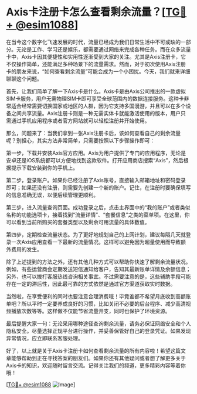 # Axis卡注册卡怎么查看剩余流量？[[TG💪+ @esim1088](https://t.me/s/esim1088)]

在当今这个数字化飞速发展的时代，流量已经成为我们日常生活中不可或缺的一部分。无论是工作、学习还是娱乐，都需要通过网络来完成各种任务。而在众多流量卡中，Axis卡因其便捷性和实用性逐渐受到大家的关注。尤其是Axis注册卡，它不仅操作简单，还能满足多种场景下的流量需求。然而，对于初次使用Axis注册卡的朋友来说，“如何查看剩余流量”可能会成为一个小困扰。今天，我们就来详细聊聊这个问题。

首先，让我们简单了解一下Axis卡是什么。Axis卡是由Axis公司推出的一款虚拟SIM卡服务，用户无需物理SIM卡即可享受全球范围内的数据连接服务。这种卡非常适合经常需要切换国家或地区的人群，因为它支持多国漫游，并且可以在多个设备之间共享流量。Axis注册卡则是一种无需实体卡就能激活使用的版本，用户只需通过手机应用程序或者官方网站就可以轻松注册并开始使用。

那么，问题来了：当我们拿到一张Axis注册卡后，该如何查看自己的剩余流量呢？别担心，其实方法非常简单，只需要按照以下步骤操作即可：

第一步，下载并安装Axis官方应用。Axis为用户提供了专门的应用程序，无论是安卓还是iOS系统都可以方便地找到这款软件。打开应用商店搜索“Axis”，然后根据提示下载安装到你的手机上。

第二步，登录账户。如果你已经注册了Axis账号，直接输入邮箱地址和密码登录即可；如果还没有注册，则需要先创建一个新的账户。记住，在注册时要确保填写的信息准确无误，以便后续管理更顺利。

第三步，进入流量查询页面。成功登录之后，点击主界面中的“我的账户”或者类似名称的功能选项卡，接着找到“流量详情”、“套餐信息”之类的菜单项。在这里，你可以看到当前所购买的套餐类型以及剩余可用流量的具体数值。

第四步，定期检查流量状态。为了更好地规划自己的上网计划，建议每隔几天就登录一次Axis应用查看一下最新的流量情况。这样可以避免因为超量使用而导致额外费用的发生。

除了上述提到的方法之外，还有其他几种方式可以帮助你快速了解剩余流量状况。例如，有些运营商会定期发送短信通知给客户，告知其最新账单详情及余额信息；另外，也可以拨打客服热线咨询相关事宜。不过需要注意的是，这些辅助手段可能存在一定的滞后性，因此最可靠的方式依然是通过官方渠道获取实时数据。

当然啦，在享受便利的同时也要注意合理消费哦！毕竟谁都不希望月底收到高额账单吧？所以平时一定要养成良好的习惯，比如关闭不必要的后台程序、减少高清视频播放次数等等。这样做不仅能节省流量开支，同时也保护了环境资源。

最后提醒大家一句：无论采用哪种途径查询剩余流量，请务必保证网络安全和个人隐私安全。尽量选择正规平台进行操作，并妥善保管好自己的登录凭证。如果发现异常情况，应立即联系客服处理。

好了，以上就是关于Axis卡注册卡如何查看剩余流量的所有内容啦！希望这篇文章能够帮助到正在寻找答案的朋友们。如果你还有其他疑问或者想了解更多关于Axis卡的知识，欢迎随时留言交流。记得关注我们的频道，更多精彩内容等着你哦！

[[TG💪+ @esim1088](https://t.me/s/esim1088) ![Image](https://i.postimg.cc/4NQfJmqS/Snipaste-2025-05-13-00-14-12.png)]